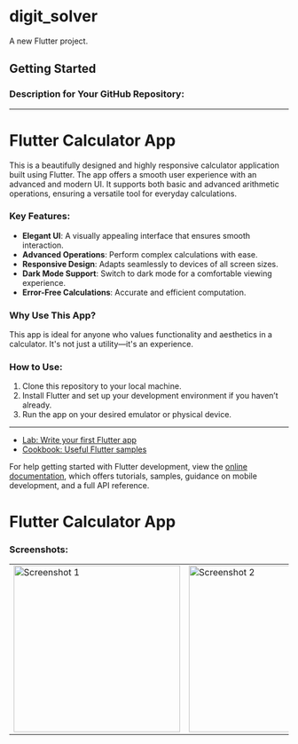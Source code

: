 # digit_solver

A new Flutter project.

## Getting Started

### Description for Your GitHub Repository:

---

# Flutter Calculator App  

This is a beautifully designed and highly responsive calculator application built using Flutter. The app offers a smooth user experience with an advanced and modern UI. It supports both basic and advanced arithmetic operations, ensuring a versatile tool for everyday calculations.

### Key Features:
- **Elegant UI**: A visually appealing interface that ensures smooth interaction.  
- **Advanced Operations**: Perform complex calculations with ease.  
- **Responsive Design**: Adapts seamlessly to devices of all screen sizes.  
- **Dark Mode Support**: Switch to dark mode for a comfortable viewing experience.  
- **Error-Free Calculations**: Accurate and efficient computation.  

### Why Use This App?  
This app is ideal for anyone who values functionality and aesthetics in a calculator. It's not just a utility—it's an experience.

### How to Use:  
1. Clone this repository to your local machine.  
2. Install Flutter and set up your development environment if you haven’t already.  
3. Run the app on your desired emulator or physical device.  

---  


- [Lab: Write your first Flutter app](https://docs.flutter.dev/get-started/codelab)
- [Cookbook: Useful Flutter samples](https://docs.flutter.dev/cookbook)

For help getting started with Flutter development, view the
[online documentation](https://docs.flutter.dev/), which offers tutorials,
samples, guidance on mobile development, and a full API reference.
# Flutter Calculator App

### Screenshots:

<table>
  <tr>
    <td><img src="https://github.com/user-attachments/assets/f7bc118f-e7f4-4bf7-90e3-d55611b988f0" alt="Screenshot 1" width="300"/></td>
    <td><img src="https://github.com/user-attachments/assets/11fa4376-337f-4386-aa74-1a739f92e144" alt="Screenshot 2" width="300"/></td>
  </tr>
</table>

